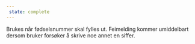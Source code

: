 ```yaml
---
 state: complete
---
```

Brukes når fødselsnummer skal fylles ut. Feimelding kommer umiddelbart dersom bruker forsøker å skrive noe annet en siffer.
